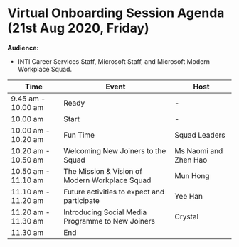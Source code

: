 # Virtual Onboarding Session Agenda (21st Aug 2020, Friday)

**Audience:** 
- INTI Career Services Staff, Microsoft Staff, and Microsoft Modern Workplace Squad.
  

| Time                | Event                                             | Host                  |
| ------------------- | ------------------------------------------------- | --------------------- |
| 9.45 am - 10.00 am  | Ready                                             | -                     |
| 10.00 am            | Start                                             | -                     |
| 10.00 am - 10.20 am | Fun Time                                          | Squad Leaders         |
| 10.20 am - 10.50 am | Welcoming New Joiners to the Squad                | Ms Naomi and Zhen Hao |
| 10.50 am - 11.10 am | The Mission & Vision of Modern Workplace Squad    | Mun Hong              |
| 11.10 am - 11.20 am | Future activities to expect and participate       | Yee Han               |
| 11.20 am - 11.30 am | Introducing Social Media Programme to New Joiners | Crystal               |
| 11.30 am            | End                                               |